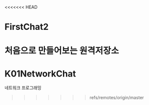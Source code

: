 <<<<<<< HEAD
# FirstChat2
처음으로 만들어보는 원격저장소
=======
# K01NetworkChat
네트워크 프로그래밍
>>>>>>> refs/remotes/origin/master
